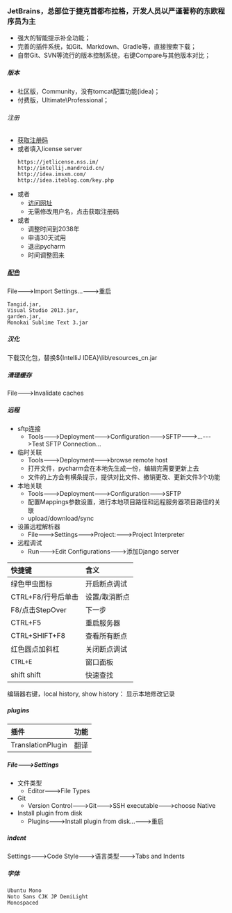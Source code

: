 ### JetBrains，总部位于捷克首都布拉格，开发人员以严谨著称的东欧程序员为主
- 强大的智能提示补全功能；
- 完善的插件系统，如Git、Markdown、Gradle等，直接搜索下载；
- 自带Git、SVN等流行的版本控制系统，右键Compare与其他版本对比；

##### 版本
- 社区版，Community，没有tomcat配置功能(idea)；
- 付费版，Ultimate\Professional；

###### 注册
- [获取注册码](http://idea.lanyus.com/)
- 或者填入license server
    ```
    https://jetlicense.nss.im/
    http://intellij.mandroid.cn/
    http://idea.imsxm.com/
    http://idea.iteblog.com/key.php
    ```
- 或者
    - [访问网址](http://idea.lanyus.com/)
    - 无需修改用户名，点击获取注册码
- 或者
    + 调整时间到2038年
    + 申请30天试用
    + 退出pycharm
    + 时间调整回来

##### [配色](http://color-themes.com/?view=index)
File--->Import Settings...--->重启
```
Tangid.jar,
Visual Studio 2013.jar,
garden.jar,
Monokai Sublime Text 3.jar
```
##### 汉化
下载汉化包，替换${IntelliJ IDEA}\lib\resources_cn.jar

##### 清理缓存
File--->Invalidate caches

##### 远程
- sftp连接
    + Tools--->Deployment--->Configuration--->SFTP--->...--->Test SFTP Connection...
- 临时关联
    + Tools--->Deployment--->browse remote host
    + 打开文件，pycharm会在本地先生成一份，编辑完需要更新上去
    + 文件的上方会有横条提示，提供对比文件、撤销更改、更新文件3个功能
- 本地关联
    + Tools--->Deployment--->Configuration--->SFTP
    + 配置Mappings参数设置，进行本地项目路径和远程服务器项目路径的关联
    + upload/download/sync
- 设置远程解析器
    + File--->Settings--->Project:--->Project Interpreter
- 远程调试
    + Run--->Edit Configurations--->添加Django server

|快捷键          |含义     |
|:------------|:------|
|绿色甲虫图标       |开启断点调试 |
|CTRL+F8/行号后单击|设置/取消断点|
|F8/点击StepOver|下一步    |
|CTRL+F5      |重启服务器  |
|CTRL+SHIFT+F8|查看所有断点 |
|红色圆点加斜杠      |关闭断点调试 |
|`CTRL+E`     |窗口面板   |
|shift shift  |快速查找   |

编辑器右键，local history, show history： 显示本地修改记录

##### plugins

|插件               |功能|
|:----------------|:-|
|TranslationPlugin|翻译|

##### File--->Settings
- 文件类型
    + Editor--->File Types
- Git
    + Version Control--->Git--->SSH executable--->choose Native
- Install plugin from disk
    + Plugins--->Install plugin from disk...--->重启

##### indent
Settings--->Code Style--->语言类型--->Tabs and Indents


##### 字体
```
Ubuntu Mono
Noto Sans CJK JP DemiLight
Monospaced
```